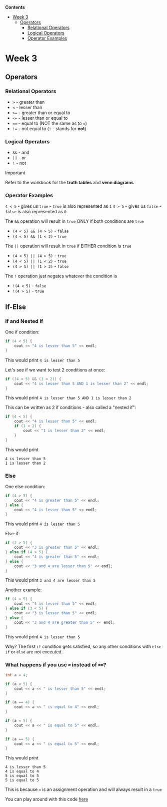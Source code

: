 **Contents**

<!-- toc -->

- [Week 3](#week-3)
  * [Operators](#operators)
    + [Relational Operators](#relational-operators)
    + [Logical Operators](#logical-operators)
    + [Operator Examples](#operator-examples)

<!-- tocstop -->

# Week 3

## Operators

### Relational Operators

- `>` - greater than
-  `<` - lesser than
-  `>=` - greater than or equal to
-  `<=` - lesser than or equal to
-  `==` - equal to (NOT the same as to `=`)
-  `!=` - not equal to (`!` - stands for **not**)

### Logical Operators

-  `&&` - and
-  `||` - or
-  `!` - not

> [!IMPORTANT]
> Refer to the workbook for the **truth tables** and **venn diagrams**

### Operator Examples

`4 < 5` - gives us `true` - `true` is also represented as `1`
`4 > 5` - gives us `false` - `false` is also represented as `0`

The `&&` operation will result in `true` ONLY if both conditions are `true`
- `(4 < 5) && (4 > 5)` - `false`
- `(4 < 5) && (1 < 2)` - `true`

The `||` operation will result in `true` if EITHER condition is `true`
- `(4 < 5) || (4 > 5)` - `true`
- `(4 < 5) || (1 < 2)` - `true`
- `(4 > 5) || (1 > 2)` - `false`

The `!` operation just negates whatever the condition is
- `!(4 < 5)` - `false`
- `!(4 > 5)` - `true`

## If-Else

### If and Nested If

One if condition:
```cpp
if (4 < 5) {
    cout << "4 is lesser than 5" << endl;
}
```

This would print `4 is lesser than 5`

Let's see if we want to test 2 conditions at once:
```cpp
if ((4 < 5) && (1 < 2)) {
    cout << "4 is lesser than 5 AND 1 is lesser than 2" << endl;
}
```

This would print `4 is lesser than 5 AND 1 is lesser than 2`

This can be written as 2 if conditions - also called a "nested if":

```cpp
if (4 < 5) {
    cout << "4 is lesser than 5" << endl;
    if (1 < 2) {
        cout << "1 is lesser than 2" << endl;
    }
}
```

This would print
```text
4 is lesser than 5
1 is lesser than 2
```

### Else

One else condition:
```cpp
if (4 > 5) {
    cout << "4 is greater than 5" << endl;
} else {
    cout << "4 is lesser than 5" << endl;
}
```

This would print `4 is lesser than 5`

Else-if:
```cpp
if (3 > 5) {
    cout << "3 is greater than 5" << endl;
} else if (4 > 5) {
    cout << "4 is greater than 5" << endl;
} else {
    cout << "3 and 4 are lesser than 5" << endl;
}
```

This would print `3 and 4 are lesser than 5`

Another example:
```cpp
if (4 < 5) {
    cout << "4 is lesser than 5" << endl;
} else if (3 < 5) {
    cout << "3 is lesser than 5" << endl;
} else {
    cout << "3 and 4 are greater than 5" << endl;
}
```

This would print `4 is lesser than 5`

Why? The first `if` condition gets satisfied, so any other conditions with `else if` or `else` are not executed.

### What happens if you use `=` instead of `==`?

```cpp
int a = 4;

if (a < 5) {
    cout << a << " is lesser than 5" << endl;
}

if (a == 4) {
    cout << a << " is equal to 4" << endl;
}

if (a = 5) {
    cout << a << " is equal to 5" << endl;
}

if (a == 5) {
    cout << a << " is equal to 5" << endl;
}
```

This would print
```text
4 is lesser than 5
4 is equal to 4
5 is equal to 5
5 is equal to 5
```

This is because `=` is an assignment operation and will always result in a `true`

You can play around with this code [here](./equal_to.cpp)
